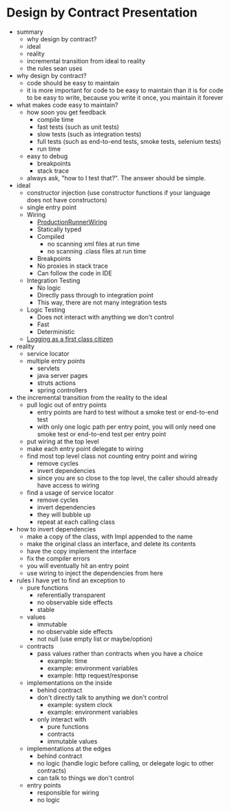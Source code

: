 Design by Contract Presentation
=
- summary
    - why design by contract?
    - ideal
    - reality
    - incremental transition from ideal to reality
    - the rules sean uses
- why design by contract?
    - code should be easy to maintain
    - it is more important for code to be easy to maintain than it is for code to be easy to write, because you write it once, you maintain it forever
- what makes code easy to maintain?
    - how soon you get feedback
        - compile time
        - fast tests (such as unit tests)
        - slow tests (such as integration tests)
        - full tests (such as end-to-end tests, smoke tests, selenium tests)
        - run time
    - easy to debug
        - breakpoints
        - stack trace
    - always ask, "how to I test that?".  The answer should be simple.
- ideal
    - constructor injection (use constructor functions if your language does not have constructors)
    - single entry point
    - Wiring
        - [ProductionRunnerWiring](console/src/main/scala/com/seanshubin/template/scala/web/console/RunnerWiring.scala)
        - Statically typed
        - Compiled
            - no scanning xml files at run time
            - no scanning .class files at run time
        - Breakpoints
        - No proxies in stack trace
        - Can follow the code in IDE
    - Integration Testing
        - No logic
        - Directly pass through to integration point
        - This way, there are not many integration tests
    - Logic Testing
        - Does not interact with anything we don't control
        - Fast
        - Deterministic
    - [Logging as a first class citizen](http://blog.cj.com/05212013/logging-first-class-citizen)
- reality
    - service locator
    - multiple entry points
        - servlets
        - java server pages
        - struts actions
        - spring controllers
- the incremental transition from the reality to the ideal
    - pull logic out of entry points
        - entry points are hard to test without a smoke test or end-to-end test
        - with only one logic path per entry point, you will only need one smoke test or end-to-end test per entry point
    - put wiring at the top level
    - make each entry point delegate to wiring
    - find most top level class not counting entry point and wiring
        - remove cycles
        - invert dependencies
        - since you are so close to the top level, the caller should already have access to wiring
    - find a usage of service locator
        - remove cycles
        - invert dependencies
        - they will bubble up
        - repeat at each calling class
- how to invert dependencies
    - make a copy of the class, with Impl appended to the name
    - make the original class an interface, and delete its contents
    - have the copy implement the interface
    - fix the compiler errors
    - you will eventually hit an entry point
    - use wiring to inject the dependencies from here
- rules I have yet to find an exception to
    - pure functions
        - referentially transparent
        - no observable side effects
        - stable
    - values
        - immutable
        - no observable side effects
        - not null (use empty list or maybe/option)
    - contracts
        - pass values rather than contracts when you have a choice
            - example: time
            - example: environment variables
            - example: http request/response
    - implementations on the inside
        - behind contract
        - don't directly talk to anything we don't control
            - example: system clock
            - example: environment variables
        - only interact with
            - pure functions
            - contracts
            - immutable values
    - implementations at the edges
        - behind contract
        - no logic (handle logic before calling, or delegate logic to other contracts)
        - can talk to things we don't control
    - entry points
        - responsible for wiring
        - no logic
